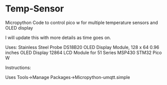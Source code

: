 # Temp-Sensor
Micropython Code to control pico w for multiple temperature sensors and OLED display

I will update this with more details as time goes on.

Uses: 
Stainless Steel Probe DS18B20
OLED Display Module, 128 x 64 0.96 inches OLED Display 12864 LCD Module for 51 Series MSP430 STM32
Pico W

Instructions:

Uses Tools->Manage Packages->Micropython-umqtt.simple

